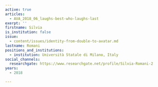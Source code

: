 ```yaml
---
active: true
articles:
  - AVA_2018_06_laughs-best-who-laughs-last
exerpt: ''
firstname: Silvia
is_institution: false
issue:
  - content/issues/identity-from-double-to-avatar.md
lastname: Romani
positions_and_institutions:
  - institution: Università Statale di Milano, Italy
social_channels:
  researchgate: https://www.researchgate.net/profile/Silvia-Romani-2
years:
  - 2018

---
```

